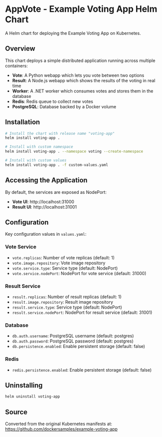 # AppVote - Example Voting App Helm Chart

A Helm chart for deploying the Example Voting App on Kubernetes.

## Overview

This chart deploys a simple distributed application running across multiple containers:

- **Vote**: A Python webapp which lets you vote between two options
- **Result**: A Node.js webapp which shows the results of the voting in real time
- **Worker**: A .NET worker which consumes votes and stores them in the database
- **Redis**: Redis queue to collect new votes
- **PostgreSQL**: Database backed by a Docker volume

## Installation

```bash
# Install the chart with release name "voting-app"
helm install voting-app .

# Install with custom namespace
helm install voting-app . --namespace voting --create-namespace

# Install with custom values
helm install voting-app . -f custom-values.yaml
```

## Accessing the Application

By default, the services are exposed as NodePort:

- **Vote UI**: http://localhost:31000
- **Result UI**: http://localhost:31001

## Configuration

Key configuration values in `values.yaml`:

### Vote Service
- `vote.replicas`: Number of vote replicas (default: 1)
- `vote.image.repository`: Vote image repository
- `vote.service.type`: Service type (default: NodePort)
- `vote.service.nodePort`: NodePort for vote service (default: 31000)

### Result Service
- `result.replicas`: Number of result replicas (default: 1)
- `result.image.repository`: Result image repository
- `result.service.type`: Service type (default: NodePort)
- `result.service.nodePort`: NodePort for result service (default: 31001)

### Database
- `db.auth.username`: PostgreSQL username (default: postgres)
- `db.auth.password`: PostgreSQL password (default: postgres)
- `db.persistence.enabled`: Enable persistent storage (default: false)

### Redis
- `redis.persistence.enabled`: Enable persistent storage (default: false)

## Uninstalling

```bash
helm uninstall voting-app
```

## Source

Converted from the original Kubernetes manifests at:
https://github.com/dockersamples/example-voting-app
